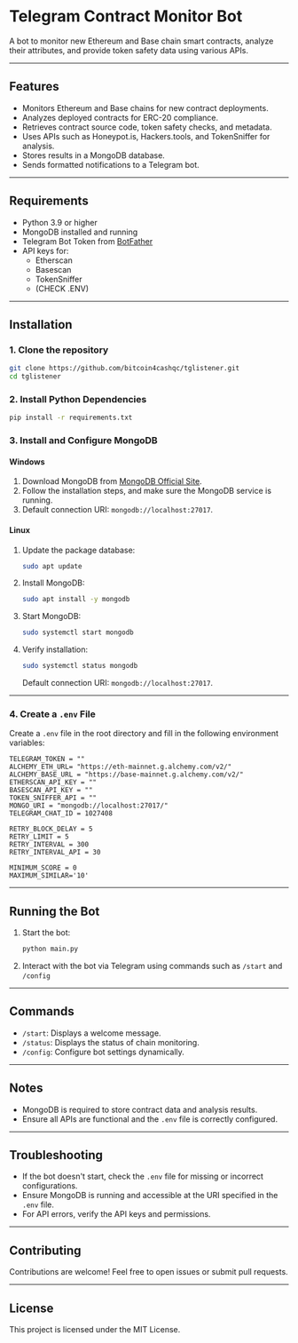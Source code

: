 # Telegram Contract Monitor Bot

A bot to monitor new Ethereum and Base chain smart contracts, analyze their attributes, and provide token safety data using various APIs.

---

## Features

- Monitors Ethereum and Base chains for new contract deployments.
- Analyzes deployed contracts for ERC-20 compliance.
- Retrieves contract source code, token safety checks, and metadata.
- Uses APIs such as Honeypot.is, Hackers.tools, and TokenSniffer for analysis.
- Stores results in a MongoDB database.
- Sends formatted notifications to a Telegram bot.

---

## Requirements

- Python 3.9 or higher
- MongoDB installed and running
- Telegram Bot Token from [BotFather](https://t.me/BotFather)
- API keys for:
  - Etherscan
  - Basescan
  - TokenSniffer
  - (CHECK .ENV)

---

## Installation

### 1. Clone the repository
```bash
git clone https://github.com/bitcoin4cashqc/tglistener.git
cd tglistener
```

### 2. Install Python Dependencies
```bash
pip install -r requirements.txt
```

### 3. Install and Configure MongoDB

#### Windows
1. Download MongoDB from [MongoDB Official Site](https://www.mongodb.com/try/download/community).
2. Follow the installation steps, and make sure the MongoDB service is running.
3. Default connection URI: `mongodb://localhost:27017`.

#### Linux
1. Update the package database:
   ```bash
   sudo apt update
   ```
2. Install MongoDB:
   ```bash
   sudo apt install -y mongodb
   ```
3. Start MongoDB:
   ```bash
   sudo systemctl start mongodb
   ```
4. Verify installation:
   ```bash
   sudo systemctl status mongodb
   ```
   Default connection URI: `mongodb://localhost:27017`.

---

### 4. Create a `.env` File

Create a `.env` file in the root directory and fill in the following environment variables:

```env
TELEGRAM_TOKEN = ""
ALCHEMY_ETH_URL= "https://eth-mainnet.g.alchemy.com/v2/"
ALCHEMY_BASE_URL = "https://base-mainnet.g.alchemy.com/v2/"
ETHERSCAN_API_KEY = ""
BASESCAN_API_KEY = ""
TOKEN_SNIFFER_API = ""
MONGO_URI = "mongodb://localhost:27017/"
TELEGRAM_CHAT_ID = 1027408

RETRY_BLOCK_DELAY = 5
RETRY_LIMIT = 5
RETRY_INTERVAL = 300 
RETRY_INTERVAL_API = 30

MINIMUM_SCORE = 0
MAXIMUM_SIMILAR='10'

```

---

## Running the Bot

1. Start the bot:
   ```bash
   python main.py
   ```
2. Interact with the bot via Telegram using commands such as `/start` and `/config`

---

## Commands

- `/start`: Displays a welcome message.
- `/status`: Displays the status of chain monitoring.
- `/config`: Configure bot settings dynamically.

---

## Notes

- MongoDB is required to store contract data and analysis results.
- Ensure all APIs are functional and the `.env` file is correctly configured.

---

## Troubleshooting

- If the bot doesn't start, check the `.env` file for missing or incorrect configurations.
- Ensure MongoDB is running and accessible at the URI specified in the `.env` file.
- For API errors, verify the API keys and permissions.

---

## Contributing

Contributions are welcome! Feel free to open issues or submit pull requests.

---

## License

This project is licensed under the MIT License.

